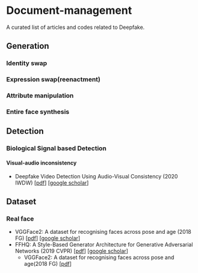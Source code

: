 # Document-management
A curated list of articles and codes related to Deepfake.
## Generation
### Identity swap
### Expression swap(reenactment)
### Attribute manipulation
### Entire face synthesis

## Detection
### Biological Signal based Detection
#### Visual-audio inconsistency
* Deepfake Video Detection Using Audio-Visual Consistency (2020 IWDW) [[pdf](https://books.google.com.hk/books?hl=zh-CN&lr=&id=bU0dEAAAQBAJ&oi=fnd&pg=PA168&dq=Deepfake+Video+Detection+Using+Audio-Visual+Consistency&ots=V9XMaUcdIv&sig=T8I7CvrRSpC1N_SQ3CYVdQKJzl0&redir_esc=y#v=onepage&q=Deepfake%20Video%20Detection%20Using%20Audio-Visual%20Consistency&f=false)] [[google scholar](https://scholar.google.com.hk/scholar?hl=zh-CN&as_sdt=0%2C5&q=Deepfake+Video+Detection+Using+Audio-Visual+Consistency&btnG=)]

## Dataset
### Real face
* VGGFace2: A dataset for recognising faces across pose and age (2018 FG) [[pdf](https://arxiv.org/pdf/1710.08092.pdf)] [[google scholar](https://scholar.google.com.hk/scholar?hl=zh-CN&as_sdt=0%2C5&q=VGGFace2%3A+A+dataset+for+recognising+faces+across+pose+and+age&btnG=)]
* FFHQ: A Style-Based Generator Architecture for Generative Adversarial Networks (2019 CVPR) [[pdf](https://openaccess.thecvf.com/content_CVPR_2019/papers/Karras_A_Style-Based_Generator_Architecture_for_Generative_Adversarial_Networks_CVPR_2019_paper.pdf)] [[google scholar](https://scholar.google.com.hk/scholar?hl=zh-CN&as_sdt=0%2C5&q=A+Style-Based+Generator+Architecture+for+Generative+Adversarial+Networks&btnG=)]
    - VGGFace2: A dataset for recognising faces across pose and age(2018 FG) [[pdf](https://arxiv.org/pdf/1710.08092.pdf)]
